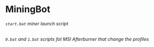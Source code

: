 # MiningBot
###### ```start.bat``` miner launch script
###### ```0.bat``` and ```1.bat``` scripts fot MSI Afterburner that change the profiles
